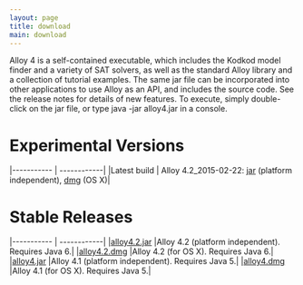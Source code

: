 ```yaml
---
layout: page
title: download
main: download
---
```


Alloy 4 is a self-contained executable, which includes the Kodkod
model finder and a variety of SAT solvers, as well as the standard
Alloy library and a collection of tutorial examples. The same jar file
can be incorporated into other applications to use Alloy as an API,
and includes the source code. See the release notes for details of new
features. To execute, simply double-click on the jar file, or type
java -jar alloy4.jar in a console.

# Experimental Versions

|----------- | ------------|
|Latest build | Alloy 4.2_2015-02-22:  [jar](download/alloy4.2_2015-02-22.jar) (platform independent), [dmg](download/alloy4.2_2015-02-22.dmg) (OS X)|

# Stable Releases

|----------- | ------------|
|[alloy4.2.jar](download/alloy4.2.jar) |Alloy 4.2 (platform independent). Requires Java 6.|
|[alloy4.2.dmg](download/alloy4.2.dmg) |Alloy 4.2 (for OS X). Requires Java 6.|
|[alloy4.jar](download/alloy4.jar) |Alloy 4.1 (platform independent). Requires Java 5.|
|[alloy4.dmg](download/alloy4.dmg) |Alloy 4.1 (for OS X). Requires Java 5.|

